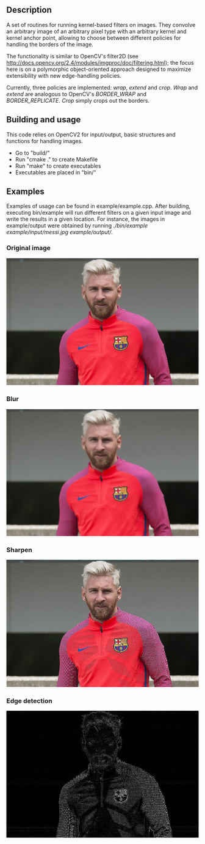 ## Description

A set of routines for running kernel-based filters on images. They convolve an arbitrary image of an arbitrary pixel type with an arbitrary kernel and kernel anchor point, allowing to choose between different policies for handling the borders of the image.

The functionality is similar to OpenCV's filter2D (see http://docs.opencv.org/2.4/modules/imgproc/doc/filtering.html); the focus here is on a polymorphic object-oriented approach designed to maximize extensibility with new edge-handling policies.

Currently, three policies are implemented: _wrap_, _extend_ and _crop_. _Wrap_ and _extend_ are analogous to OpenCV's _BORDER\_WRAP_ and _BORDER\_REPLICATE_. _Crop_ simply crops out the borders.

## Building and usage

This code relies on OpenCV2 for input/output, basic structures and functions for handling images.

- Go to "build/"
- Run "cmake ." to create Makefile
- Run "make" to create executables
- Executables are placed in "bin/"

## Examples

Examples of usage can be found in example/example.cpp. After building, executing bin/example will run different filters on a given input image and write the results in a given location. For instance, the images in example/output were obtained by running _./bin/example example/input/messi.jpg example/output/_.

### Original image
![alt text](example/input/messi.jpg)
### Blur
![alt text](example/output/blur.jpg)
### Sharpen
![alt text](example/output/sharpen.jpg)
### Edge detection
![alt text](example/output/edgeDetection2.jpg)
